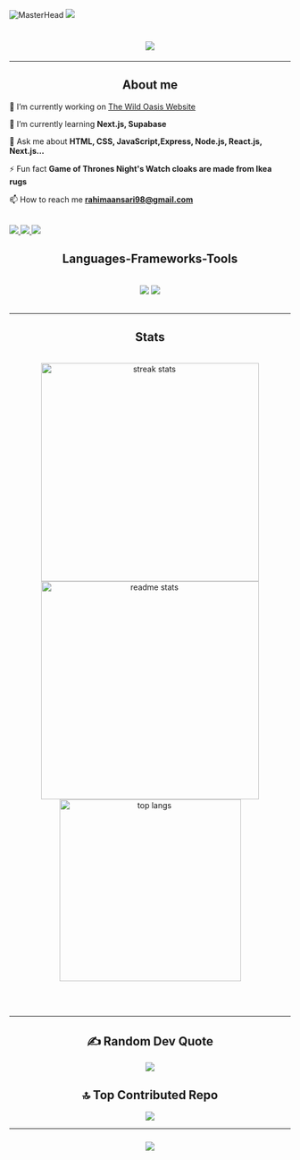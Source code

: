 
![MasterHead](https://user-images.githubusercontent.com/90236635/232446433-d5540fa2-fe28-4bb8-b929-cdb51fe61336.gif)
[![](https://visitcount.itsvg.in/api?id=Rahimah-98&icon=5&color=3)](https://visitcount.itsvg.in)


<h1 align="center">
    <img src="https://readme-typing-svg.herokuapp.com/?font=Righteous&size=35&center=true&vCenter=true&width=500&height=70&duration=4000&lines=Hi+There!+👋;+I'm+Rahimah+Ansari+!;A+web+developer+!;" />
</h1>
<hr/>
<h2 align="center"> About me </h2>

<div align="left">
  
 🔭 I’m currently working on [The Wild Oasis Website](https://github.com/Rahimah-98/the-wild-oasis-website)
 
 🌱 I’m currently learning **Next.js, Supabase**

💬 Ask me about **HTML, CSS, JavaScript,Express, Node.js, React.js, Next.js...**

⚡ Fun fact **Game of Thrones Night's Watch cloaks are made from Ikea rugs**

📫 How to reach me **rahimaansari98@gmail.com**

 </div>
 
<div align="left"> 
  <br/>
  <a href="https://mail.google.com/mail/rahimaansari98@gmail.com">
    <img src="https://img.shields.io/badge/Gmail-333333?style=for-the-badge&logo=gmail&logoColor=red" />
  </a>
  <a href="https://linkedin.com/in/pedro-sales-muniz" target="_blank">
    <img src="https://img.shields.io/badge/LinkedIn-0077B5?style=for-the-badge&logo=linkedin&logoColor=white" target="_blank" />
  </a>
  <a href="https://salesp07.github.io" target="_blank">
     <img src="https://img.shields.io/badge/Portfolio-FF5722?style=for-the-badge&logo=todoist&logoColor=white" target="_blank" /> <!-- sqlite, safari, google-chrome are other good icon options -->
  </a>
</div>
 
<h2 align="center"> Languages-Frameworks-Tools </h2>
<br/>
<div align="center">
    <img src="https://skillicons.dev/icons?i=react,bootstrap,mui,html,css,vscode,github,figma,tailwind,git,r" />
    <img src="https://skillicons.dev/icons?i=nodejs,python,javascript,typescript,express,firebase,mongodb,c,java,nextjs,mysql,flask" /><br>
</div>

<br/>
<hr/>

<h2 align="center"> Stats </h2>
<br>
<div align=center>
  <img width=390 src="https://github-readme-streak-stats-salesp07.vercel.app/?user=Rahimah-98&count_private=true&theme=react&" alt="streak stats"/>
  <img width=390 src="https://github-readme-stats-salesp07.vercel.app/api?username=Rahimah-98&count_private=true&show_icons=true&theme=react&rank_icon=github" alt="readme stats" />
  <br/>
  <img width=325 align="center" src="https://github-readme-stats-salesp07.vercel.app/api/top-langs/?username=Rahimah-98&hide=HTML&langs_count=8&layout=compact&theme=react&size_weight=0.5&count_weight=0.5&exclude_repo=github-readme-stats" alt="top langs" />
</div>

<br/><br/>
<hr/>
<div align="center">
<h2>✍️ Random Dev Quote</h2>

![](https://quotes-github-readme.vercel.app/api?type=horizontal&theme=react)

<h2>🔝 Top Contributed Repo</h2>

![](https://github-contributor-stats.vercel.app/api?username=Rahimah-98&limit=5&theme=react&combine_all_yearly_contributions=true)

</div>
<hr/>

<h3 align="center">
    <img src="https://readme-typing-svg.herokuapp.com/?font=Righteous&size=35&center=true&vCenter=true&width=500&height=70&duration=4000&lines=Thank+you!+☺️;" />
</h3>

<br/>
<br/>
